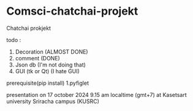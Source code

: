 # Comsci-chatchai-projekt
Chatchai prokjekt

todo :
1. Decoration (ALMOST DONE)
2. comment (DONE)
3. Json db (I'm not doing that)
4. GUI (tk or Qt) (I hate GUI)

prerequisite(pip install)
1.pyfiglet

presentation on 17 october 2024 9.15 am localtime (gmt+7) at Kasetsart university Sriracha campus (KUSRC) 
